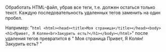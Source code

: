 Обработать HTML-файл, убрав все теги, т.е. должен остаться только текст. Каждую последовательность удаленных тегов
заменить на один пробел.

Например: "```html <html><head><title>Моя страница</title></head><body><h1>Привет, Я Колян<br>Закурить есть?</h1></body></html>```"
после удаления тегов превратится в " Моя страница Привет, Я Колян! Закурить есть? "